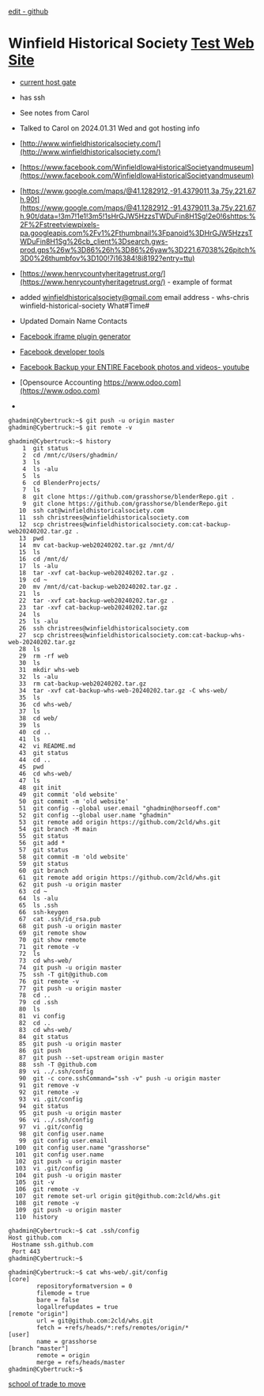 [edit - github](https://github.com/2cld/whs/edit/master/README.md)

# Winfield Historical Society [Test Web Site](./web)

- [current host gate](https://sitecontrol-sp.gate.com)
- has ssh 
- See notes from Carol
- Talked to Carol on 2024.01.31 Wed and got hosting info
- [http://www.winfieldhistoricalsociety.com/](http://www.winfieldhistoricalsociety.com/)
- [https://www.facebook.com/WinfieldIowaHistoricalSocietyandmuseum](https://www.facebook.com/WinfieldIowaHistoricalSocietyandmuseum)
- [https://www.google.com/maps/@41.1282912,-91.4379011,3a,75y,221.67h,90t](https://www.google.com/maps/@41.1282912,-91.4379011,3a,75y,221.67h,90t/data=!3m7!1e1!3m5!1sHrGJW5HzzsTWDuFin8H1Sg!2e0!6shttps:%2F%2Fstreetviewpixels-pa.googleapis.com%2Fv1%2Fthumbnail%3Fpanoid%3DHrGJW5HzzsTWDuFin8H1Sg%26cb_client%3Dsearch.gws-prod.gps%26w%3D86%26h%3D86%26yaw%3D221.67038%26pitch%3D0%26thumbfov%3D100!7i16384!8i8192?entry=ttu)
- [https://www.henrycountyheritagetrust.org/](https://www.henrycountyheritagetrust.org/) - example of format
- added winfieldhistoricalsociety@gmail.com email address - whs-chris winfield-historical-society What#Time#
- Updated Domain Name Contacts

- [Facebook iframe plugin generator](https://developers.facebook.com/docs/plugins/page-plugin/)
- [Facebook developer tools](https://developers.facebook.com/tools/)
- [Facebook Backup your ENTIRE Facebook photos and videos- youtube](https://www.youtube.com/watch?v=Dbj0IMLpZ80)
- [Opensource Accounting https://www.odoo.com](https://www.odoo.com)
- 
```
ghadmin@Cybertruck:~$ git push -u origin master
ghadmin@Cybertruck:~$ git remote -v
```

```
ghadmin@Cybertruck:~$ history
    1  git status
    2  cd /mnt/c/Users/ghadmin/
    3  ls
    4  ls -alu
    5  ls
    6  cd BlenderProjects/
    7  ls
    8  git clone https://github.com/grasshorse/blenderRepo.git .
    9  git clone https://github.com/grasshorse/blenderRepo.git
   10  ssh cat@winfieldhistoricalsociety.com
   11  ssh christrees@winfieldhistoricalsociety.com
   12  scp christrees@winfieldhistoricalsociety.com:cat-backup-web20240202.tar.gz .
   13  pwd
   14  mv cat-backup-web20240202.tar.gz /mnt/d/
   15  ls
   16  cd /mnt/d/
   17  ls -alu
   18  tar -xvf cat-backup-web20240202.tar.gz .
   19  cd ~
   20  mv /mnt/d/cat-backup-web20240202.tar.gz .
   21  ls
   22  tar -xvf cat-backup-web20240202.tar.gz .
   23  tar -xvf cat-backup-web20240202.tar.gz
   24  ls
   25  ls -alu
   26  ssh christrees@winfieldhistoricalsociety.com
   27  scp christrees@winfieldhistoricalsociety.com:cat-backup-whs-web-20240202.tar.gz
   28  ls
   29  rm -rf web
   30  ls
   31  mkdir whs-web
   32  ls -alu
   33  rm cat-backup-web20240202.tar.gz
   34  tar -xvf cat-backup-whs-web-20240202.tar.gz -C whs-web/
   35  ls
   36  cd whs-web/
   37  ls
   38  cd web/
   39  ls
   40  cd ..
   41  ls
   42  vi README.md
   43  git status
   44  cd ..
   45  pwd
   46  cd whs-web/
   47  ls
   48  git init
   49  git commit 'old website'
   50  git commit -m 'old website'
   51  git config --global user.email "ghadmin@horseoff.com"
   52  git config --global user.name "ghadmin"
   53  git remote add origin https://github.com/2cld/whs.git
   54  git branch -M main
   55  git status
   56  git add *
   57  git status
   58  git commit -m 'old website'
   59  git status
   60  git branch
   61  git remote add origin https://github.com/2cld/whs.git
   62  git push -u origin master
   63  cd ~
   64  ls -alu
   65  ls .ssh
   66  ssh-keygen
   67  cat .ssh/id_rsa.pub
   68  git push -u origin master
   69  git remote show
   70  git show remote
   71  git remote -v
   72  ls
   73  cd whs-web/
   74  git push -u origin master
   75  ssh -T git@github.com
   76  git remote -v
   77  git push -u origin master
   78  cd ..
   79  cd .ssh
   80  ls
   81  vi config
   82  cd ..
   83  cd whs-web/
   84  git status
   85  git push -u origin master
   86  git push
   87  git push --set-upstream origin master
   88  ssh -T @github.com
   89  vi ../.ssh/config
   90  git -c core.sshCommand="ssh -v" push -u origin master
   91  git remove -v
   92  git remote -v
   93  vi .git/config
   94  git status
   95  git push -u origin master
   96  vi ../.ssh/config
   97  vi .git/config
   98  git config user.name
   99  git config user.email
  100  git config user.name "grasshorse"
  101  git config user.name
  102  git push -u origin master
  103  vi .git/config
  104  git push -u origin master
  105  git -v
  106  git remote -v
  107  git remote set-url origin git@github.com:2cld/whs.git
  108  git remote -v
  109  git push -u origin master
  110  history
```

```
ghadmin@Cybertruck:~$ cat .ssh/config
Host github.com
 Hostname ssh.github.com
 Port 443
ghadmin@Cybertruck:~$
```

```
ghadmin@Cybertruck:~$ cat whs-web/.git/config
[core]
        repositoryformatversion = 0
        filemode = true
        bare = false
        logallrefupdates = true
[remote "origin"]
        url = git@github.com:2cld/whs.git
        fetch = +refs/heads/*:refs/remotes/origin/*
[user]
        name = grasshorse
[branch "master"]
        remote = origin
        merge = refs/heads/master
ghadmin@Cybertruck:~$
```

[school of trade to move](https://www.youtube.com/@SchoolOfTrade)
